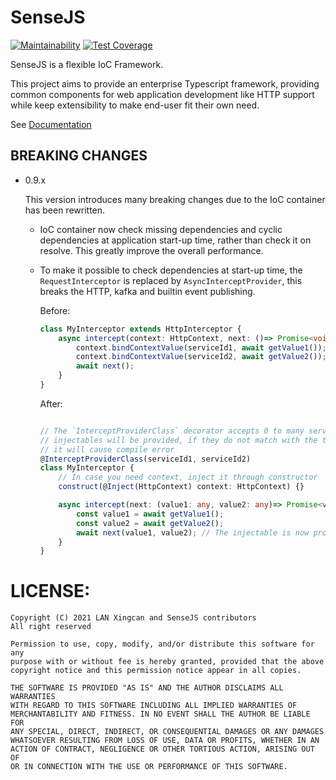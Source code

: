 SenseJS
=======

[![Maintainability](https://api.codeclimate.com/v1/badges/6211de1ecc0f42993cf1/maintainability)](https://codeclimate.com/github/sensejs/sensejs/maintainability)
[![Test Coverage](https://api.codeclimate.com/v1/badges/6211de1ecc0f42993cf1/test_coverage)](https://codeclimate.com/github/sensejs/sensejs/test_coverage)

SenseJS is a flexible IoC Framework.

This project aims to provide an enterprise Typescript framework,  providing common components
for web application development like HTTP support while keep extensibility
to make end-user fit their own need.

See [Documentation](https://sensejs.io)

## BREAKING CHANGES
-   0.9.x

    This version introduces many breaking changes due to the IoC container has been rewritten.

    -   IoC container now check missing dependencies and cyclic dependencies at application
        start-up time, rather than check it on resolve. This greatly improve the overall
        performance.

    -   To make it possible to check dependencies at start-up time, the `RequestInterceptor`
        is replaced by `AsyncInterceptProvider`, this breaks the HTTP, kafka and
        builtin event publishing.

        Before:

        ```typescript
        class MyInterceptor extends HttpInterceptor {
            async intercept(context: HttpContext, next: ()=> Promise<void>) {
                context.bindContextValue(serviceId1, await getValue1());
                context.bindContextValue(serviceId2, await getValue2());
                await next();
            }
        }
        ```

        After:

        ```typescript

        // The `InterceptProviderClass` decorator accepts 0 to many service ids to denote what
        // injectables will be provided, if they do not match with the type of parameter of `next`,
        // it will cause compile error
        @InterceptProviderClass(serviceId1, serviceId2)
        class MyInterceptor {
            // In case you need context, inject it through constructor
            construct(@Inject(HttpContext) context: HttpContext) {}

            async intercept(next: (value1: any, value2: any)=> Promise<void>) {
                const value1 = await getValue1();
                const value2 = await getValue2();
                await next(value1, value2); // The injectable is now provided through argument of next
            }
        }
        ```





# LICENSE:
```
Copyright (C) 2021 LAN Xingcan and SenseJS contributors
All right reserved

Permission to use, copy, modify, and/or distribute this software for any
purpose with or without fee is hereby granted, provided that the above
copyright notice and this permission notice appear in all copies.

THE SOFTWARE IS PROVIDED "AS IS" AND THE AUTHOR DISCLAIMS ALL WARRANTIES
WITH REGARD TO THIS SOFTWARE INCLUDING ALL IMPLIED WARRANTIES OF
MERCHANTABILITY AND FITNESS. IN NO EVENT SHALL THE AUTHOR BE LIABLE FOR
ANY SPECIAL, DIRECT, INDIRECT, OR CONSEQUENTIAL DAMAGES OR ANY DAMAGES
WHATSOEVER RESULTING FROM LOSS OF USE, DATA OR PROFITS, WHETHER IN AN
ACTION OF CONTRACT, NEGLIGENCE OR OTHER TORTIOUS ACTION, ARISING OUT OF
OR IN CONNECTION WITH THE USE OR PERFORMANCE OF THIS SOFTWARE.
```
